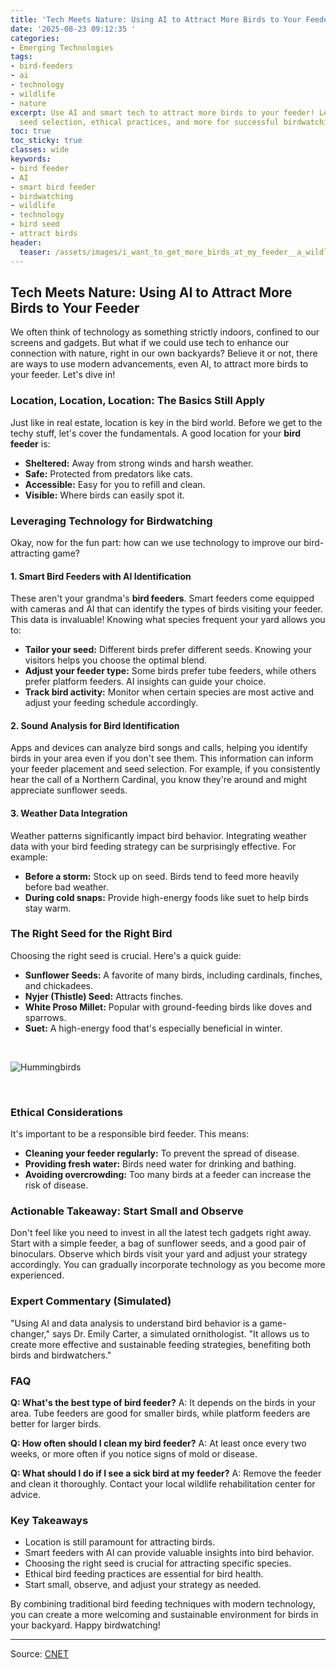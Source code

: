 ```yaml
---
title: 'Tech Meets Nature: Using AI to Attract More Birds to Your Feeder'
date: '2025-08-23 09:12:35 '
categories:
- Emerging Technologies
tags:
- bird-feeders
- ai
- technology
- wildlife
- nature
excerpt: Use AI and smart tech to attract more birds to your feeder! Learn about location,
  seed selection, ethical practices, and more for successful birdwatching.
toc: true
toc_sticky: true
classes: wide
keywords:
- bird feeder
- AI
- smart bird feeder
- birdwatching
- wildlife
- technology
- bird seed
- attract birds
header:
  teaser: /assets/images/i_want_to_get_more_birds_at_my_feeder__a_wildlife__20250823091234.jpg
---
```


## Tech Meets Nature: Using AI to Attract More Birds to Your Feeder

We often think of technology as something strictly indoors, confined to our screens and gadgets. But what if we could use tech to enhance our connection with nature, right in our own backyards? Believe it or not, there are ways to use modern advancements, even AI, to attract more birds to your feeder. Let's dive in!

### Location, Location, Location: The Basics Still Apply

Just like in real estate, location is key in the bird world. Before we get to the techy stuff, let's cover the fundamentals. A good location for your **bird feeder** is:

*   **Sheltered:** Away from strong winds and harsh weather.
*   **Safe:** Protected from predators like cats.
*   **Accessible:** Easy for you to refill and clean.
*   **Visible:** Where birds can easily spot it.

### Leveraging Technology for Birdwatching

Okay, now for the fun part: how can we use technology to improve our bird-attracting game?

#### 1. Smart Bird Feeders with AI Identification

These aren't your grandma's **bird feeders**. Smart feeders come equipped with cameras and AI that can identify the types of birds visiting your feeder. This data is invaluable! Knowing what species frequent your yard allows you to:

*   **Tailor your seed:** Different birds prefer different seeds. Knowing your visitors helps you choose the optimal blend.
*   **Adjust your feeder type:** Some birds prefer tube feeders, while others prefer platform feeders. AI insights can guide your choice.
*   **Track bird activity:** Monitor when certain species are most active and adjust your feeding schedule accordingly.

#### 2. Sound Analysis for Bird Identification

Apps and devices can analyze bird songs and calls, helping you identify birds in your area even if you don't see them. This information can inform your feeder placement and seed selection. For example, if you consistently hear the call of a Northern Cardinal, you know they're around and might appreciate sunflower seeds.

#### 3. Weather Data Integration

Weather patterns significantly impact bird behavior. Integrating weather data with your bird feeding strategy can be surprisingly effective. For example:

*   **Before a storm:** Stock up on seed. Birds tend to feed more heavily before bad weather.
*   **During cold snaps:** Provide high-energy foods like suet to help birds stay warm.

### The Right Seed for the Right Bird

Choosing the right seed is crucial. Here's a quick guide:

*   **Sunflower Seeds:** A favorite of many birds, including cardinals, finches, and chickadees.
*   **Nyjer (Thistle) Seed:** Attracts finches.
*   **White Proso Millet:** Popular with ground-feeding birds like doves and sparrows.
*   **Suet:** A high-energy food that's especially beneficial in winter.

<br>

![Hummingbirds](https://www.cnet.com/a/img/resize/60fb049ad5c7e03280139ca837f8fdfcafe9993c/hub/2025/05/28/b2687bfa-f25c-4099-b314-bdb0d365ea88/hummingbirds.jpg?auto=webp&fit=crop&height=614&width=1092)

<br>

### Ethical Considerations

It's important to be a responsible bird feeder. This means:

*   **Cleaning your feeder regularly:** To prevent the spread of disease.
*   **Providing fresh water:** Birds need water for drinking and bathing.
*   **Avoiding overcrowding:** Too many birds at a feeder can increase the risk of disease.

### Actionable Takeaway: Start Small and Observe

Don't feel like you need to invest in all the latest tech gadgets right away. Start with a simple feeder, a bag of sunflower seeds, and a good pair of binoculars. Observe which birds visit your yard and adjust your strategy accordingly. You can gradually incorporate technology as you become more experienced.

### Expert Commentary (Simulated)

"Using AI and data analysis to understand bird behavior is a game-changer," says Dr. Emily Carter, a simulated ornithologist. "It allows us to create more effective and sustainable feeding strategies, benefiting both birds and birdwatchers."

### FAQ

**Q: What's the best type of bird feeder?**
A: It depends on the birds in your area. Tube feeders are good for smaller birds, while platform feeders are better for larger birds.

**Q: How often should I clean my bird feeder?**
A: At least once every two weeks, or more often if you notice signs of mold or disease.

**Q: What should I do if I see a sick bird at my feeder?**
A: Remove the feeder and clean it thoroughly. Contact your local wildlife rehabilitation center for advice.

### Key Takeaways

*   Location is still paramount for attracting birds.
*   Smart feeders with AI can provide valuable insights into bird behavior.
*   Choosing the right seed is crucial for attracting specific species.
*   Ethical bird feeding practices are essential for bird health.
*   Start small, observe, and adjust your strategy as needed.

By combining traditional bird feeding techniques with modern technology, you can create a more welcoming and sustainable environment for birds in your backyard. Happy birdwatching!

---

Source: [CNET](https://www.cnet.com/news/want-more-birds-feeder-wildlife-expert-told-how/#ftag=CAD590a51e)